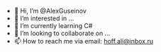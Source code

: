 - 👋 Hi, I’m @AlexGuseinov
- 👀 I’m interested in ...
- 🌱 I’m currently learning C#
- 💞️ I’m looking to collaborate on ...
- 📫 How to reach me via email: hoff.ali@inbox.ru

<!---
AlexGuseinov/AlexGuseinov is a ✨ special ✨ repository because its `README.md` (this file) appears on your GitHub profile.
You can click the Preview link to take a look at your changes.
--->
